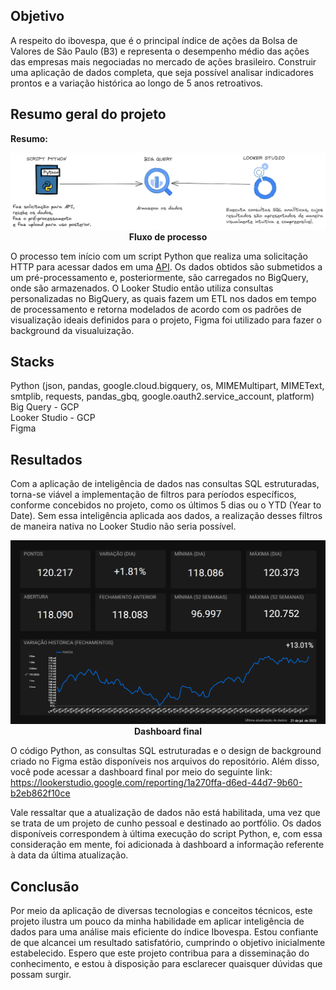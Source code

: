 ## Objetivo
A respeito do ibovespa, que é o principal índice de ações da Bolsa de Valores de São Paulo (B3) e representa o desempenho médio das ações das empresas mais negociadas no mercado de ações brasileiro. Construir uma aplicação de dados completa, que seja possível analisar indicadores prontos e a variação histórica ao longo de 5 anos retroativos.


## Resumo geral do projeto 
<b>Resumo:</b>
<p align="center">
  <img  src="prints/0_fluxo_de_processo.png">
  <b>Fluxo de processo</b>
</p>

O processo tem início com um script Python que realiza uma solicitação HTTP para acessar dados em uma [API](https://brapi.dev/). Os dados obtidos são submetidos a um pré-processamento e, posteriormente, são carregados no BigQuery, onde são armazenados. O Looker Studio então utiliza consultas personalizadas no BigQuery, as quais fazem um ETL nos dados em tempo de processamento e retorna modelados de acordo com os padrões de visualização ideais definidos para o projeto, Figma foi utilizado para fazer o background da visualuização.

## Stacks
Python (json, pandas, google.cloud.bigquery, os, MIMEMultipart, MIMEText, smtplib, requests, pandas_gbq, google.oauth2.service_account, platform)<br>
Big Query - GCP<br>
Looker Studio - GCP<br>
Figma

## Resultados
Com a aplicação de inteligência de dados nas consultas SQL estruturadas, torna-se viável a implementação de filtros para períodos específicos, conforme concebidos no projeto, como os últimos 5 dias ou o YTD (Year to Date). Sem essa inteligência aplicada aos dados, a realização desses filtros de maneira nativa no Looker Studio não seria possível.

<p align="center">
  <img  src="prints/dashboard.png">
  <b>Dashboard final</b>
</p>

O código Python, as consultas SQL estruturadas e o design de background criado no Figma estão disponíveis nos arquivos do repositório. Além disso, você pode acessar a dashboard final por meio do seguinte link:
https://lookerstudio.google.com/reporting/1a270ffa-d6ed-44d7-9b60-b2eb862f10ce

Vale ressaltar que a atualização de dados não está habilitada, uma vez que se trata de um projeto de cunho pessoal e destinado ao portfólio. Os dados disponíveis correspondem à última execução do script Python, e, com essa consideração em mente, foi adicionada à dashboard a informação referente à data da última atualização.

## Conclusão
Por meio da aplicação de diversas tecnologias e conceitos técnicos, este projeto ilustra um pouco da minha habilidade em aplicar inteligência de dados para uma análise mais eficiente do índice Ibovespa. Estou confiante de que alcancei um resultado satisfatório, cumprindo o objetivo inicialmente estabelecido. Espero que este projeto contribua para a disseminação do conhecimento, e estou à disposição para esclarecer quaisquer dúvidas que possam surgir.
